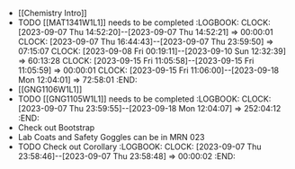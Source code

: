 - [[Chemistry Intro]]
- TODO [[MAT1341W1L1]] needs to be completed
  :LOGBOOK:
  CLOCK: [2023-09-07 Thu 14:52:20]--[2023-09-07 Thu 14:52:21] =>  00:00:01
  CLOCK: [2023-09-07 Thu 16:44:43]--[2023-09-07 Thu 23:59:50] =>  07:15:07
  CLOCK: [2023-09-08 Fri 00:19:11]--[2023-09-10 Sun 12:32:39] =>  60:13:28
  CLOCK: [2023-09-15 Fri 11:05:58]--[2023-09-15 Fri 11:05:59] =>  00:00:01
  CLOCK: [2023-09-15 Fri 11:06:00]--[2023-09-18 Mon 12:04:01] =>  72:58:01
  :END:
- [[GNG1106W1L1]]
- TODO [[GNG1105W1L1]] needs to be completed
  :LOGBOOK:
  CLOCK: [2023-09-07 Thu 23:59:55]--[2023-09-18 Mon 12:04:07] =>  252:04:12
  :END:
- Check out Bootstrap
- Lab Coats and Safety Goggles can be in MRN 023
- TODO Check out Corollary
  :LOGBOOK:
  CLOCK: [2023-09-07 Thu 23:58:46]--[2023-09-07 Thu 23:58:48] =>  00:00:02
  :END: